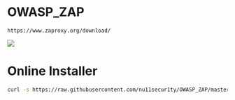 # OWASP_ZAP
```
https://www.zaproxy.org/download/
```
![](https://github.com/nu11secur1ty/OWASP_ZAP/blob/master/wall/owasp_logo_milan.png)

# Online Installer
```bash
curl -s https://raw.githubusercontent.com/nu11secur1ty/OWASP_ZAP/master/zap.sh | bash
```

